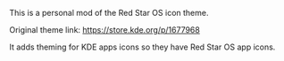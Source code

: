 This is a personal mod of the Red Star OS icon theme.

Original theme link: https://store.kde.org/p/1677968

It adds theming for KDE apps icons so they have Red Star OS app icons.
